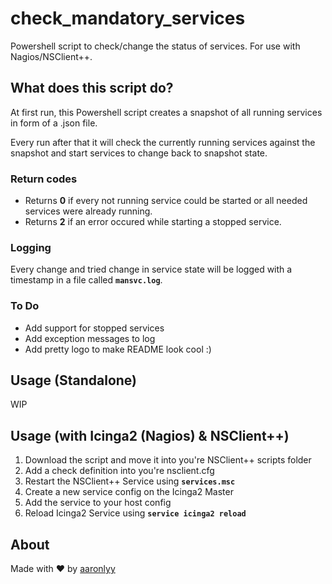 # check_mandatory_services

Powershell script to check/change the status of services. For use with Nagios/NSClient++.

## What does this script do?

At first run, this Powershell script creates a snapshot of all running services in form of a .json file.

Every run after that it will check the currently running services against the snapshot and start services to change back to snapshot state.

### Return codes

- Returns **0** if every not running service could be started or all needed services were already running.
- Returns **2** if an error occured while starting a stopped service.

### Logging

Every change and tried change in service state will be logged with a timestamp in a file called **```mansvc.log```**.

### To Do

- Add support for stopped services
- Add exception messages to log
- Add pretty logo to make README look cool :)

## Usage (Standalone)

WIP

## Usage (with Icinga2 (Nagios) & NSClient++)

1. Download the script and move it into you're NSClient++ scripts folder
2. Add a check definition into you're nsclient.cfg
3. Restart the NSClient++ Service using **```services.msc```**
4. Create a new service config on the Icinga2 Master
5. Add the service to your host config
6. Reload Icinga2 Service using **```service icinga2 reload```**

## About

Made with ♥ by [aaronlyy](https://github.com/aaronlyy)